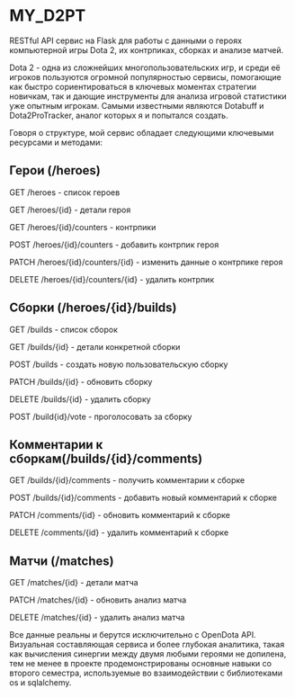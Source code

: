 # MY_D2PT

RESTful API сервис на Flask для работы с данными о героях компьютерной игры Dota 2, их контрпиках, сборках и анализе матчей.

Dota 2 - одна из сложнейших многопользовательских игр, и среди её игроков пользуются огромной популярностью сервисы, помогающие как быстро сориентироваться в ключевых моментах стратегии новичкам, так и дающие инструменты для анализа игровой статистики уже опытным игрокам. Самыми известными являются Dotabuff и Dota2ProTracker, аналог которых я и попытался создать.

Говоря о структуре, мой сервис обладает следующими ключевыми ресурсами и методами:


## Герои (/heroes)

GET /heroes - список героев

GET /heroes/{id} - детали героя

GET /heroes/{id}/counters - контрпики 

POST /heroes/{id}/counters - добавить контрпик героя

PATCH /heroes/{id}/counters/{id} - изменить данные о контрпике героя

DELETE /heroes/{id}/counters/{id} - удалить контрпик 


## Сборки (/heroes/{id}/builds)

GET /builds - список сборок 

GET /builds/{id} - детали конкретной сборки

POST /builds - создать новую пользовательскую сборку

PATCH /builds/{id} - обновить сборку

DELETE /builds/{id} - удалить сборку

POST /build{id}/vote - проголосовать за сборку


## Комментарии к сборкам(/builds/{id}/comments)

GET /builds/{id}/comments - получить комментарии к сборке

POST /builds/{id}/comments - добавить новый комментарий к сборке

PATCH /comments/{id} - обновить комментарий к сборке

DELETE /comments/{id} - удалить комментарий к сборке


## Матчи (/matches)

GET /matches/{id} - детали матча

PATCH /matches/{id} - обновить анализ матча

DELETE /matches/{id} - удалить анализ матча


Все данные реальны и берутся исключительно с OpenDota API. Визуальная составляющая сервиса и более глубокая аналитика, такая как вычисления синергии между двумя любыми героями не допилена, тем не менее в проекте продемонстрированы основные навыки со второго семестра, используемые во взаимодействии с библиотеками os и sqlalchemy.
